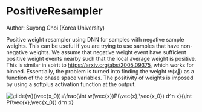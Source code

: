 # PositiveResampler
Author: Suyong Choi (Korea University)

Positive weight resampler using DNN for samples with negative sample weights. This can be useful if you are trying to use samples that have non-negative weights. We assume that negative weight event have sufficient positive weight events nearby such that the local average weight is positive. This is similar in spirit to https://arxiv.org/abs/2005.09375, which works for binned. Essentially, the problem is turned into finding the weight $w(\vec{x})$ as a function of the phase space variables. The positivity of weights is imposed by using a softplus activation function at the output.

<img src="https://latex.codecogs.com/svg.latex?\tilde{w}(\vec{x_0})=\frac{\int&space;w(\vec{x})P(\vec{x},\vec{x_0})&space;d^n&space;x}{\int&space;P(\vec{x},\vec{x_0})&space;d^n&space;x}" title="\tilde{w}(\vec{x_0})=\frac{\int w(\vec{x})P(\vec{x},\vec{x_0}) d^n x}{\int P(\vec{x},\vec{x_0}) d^n x}" />
